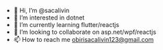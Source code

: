 - 👋 Hi, I’m @sacalivin
- 👀 I’m interested in dotnet
- 🌱 I’m currently learning flutter/reactjs
- 💞️ I’m looking to collaborate on asp.net/wpf/reactjs
- 📫 How to reach me obirisacalivin123@gmail.com

<!---
sacalivin/sacalivin is a ✨ special ✨ repository because its `README.md` (this file) appears on your GitHub profile.
You can click the Preview link to take a look at your changes.
--->

